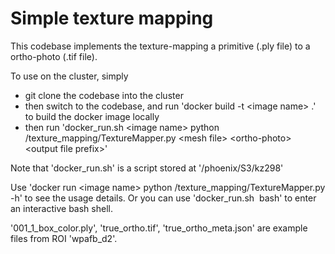 # Simple texture mapping

This codebase implements the texture-mapping a primitive (.ply file) to a ortho-photo (.tif file).

To use on the cluster, simply
* git clone the codebase into the cluster
* then switch to the codebase, and run 'docker build -t \<image name\> .' to build the docker image locally
* then run 'docker_run.sh \<image name\> python /texture_mapping/TextureMapper.py \<mesh file\>
<ortho-photo\> \<output file prefix\>'

Note that 'docker_run.sh' is a script stored at '/phoenix/S3/kz298'

Use 'docker run \<image name\> python /texture_mapping/TextureMapper.py -h' to see the usage details. Or you can use 'docker_run.sh <image name> bash' to enter an interactive bash shell.

'001_1_box_color.ply', 'true_ortho.tif', 'true_ortho_meta.json' are example files from ROI 'wpafb_d2'.